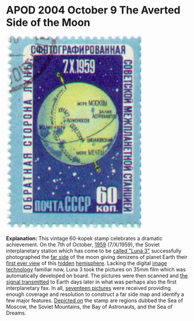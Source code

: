 # APOD 2004 October 9 The Averted Side of the Moon

![luna60_unsh_keel.jpeg](APOD%202004%20October%209%20The%20Averted%20Side%20of%20the%20Moon.assets/luna60_unsh_keel.jpeg)

**Explanation:**  This vintage 60-kopek stamp celebrates a dramatic achievement. On the 7th of October, [1959](http://nssdc.gsfc.nasa.gov/planetary/lunar/lunartimeline.html) (7/X/1959), the Soviet interplanetary station which has come to be [called "Luna 3"](http://nssdc.gsfc.nasa.gov/cgi-bin/database/www-nmc?59-008A) successfully photographed the [far side](https://apod.nasa.gov/apod/ap981008.html) of the moon giving denizens of planet Earth their [first ever view](https://apod.nasa.gov/apod/ap950914.html) of this [hidden](http://www.badastronomy.com/bad/misc/dark_side.html) [hemisphere](http://www.badastronomy.com/bad/misc/moon_spin.html). Lacking the digital [image technology](http://willmclaughlin.astrodigitals.com/) familiar now, Luna 3 took the pictures on 35mm film which was automatically developed on board. The pictures were then scanned and [the signal transmitted](http://www.users.wineasy.se/svengrahn/trackind/jodrell/jodrole1.htm#luna3fars) to Earth days later in what was perhaps also the first interplanetary fax. In all, [seventeen pictures](http://nssdc.gsfc.nasa.gov/cgi-bin/database/www-nmc?59-008A-01) were received providing enough coverage and resolution to construct a far side map and identify a few major features. [Depicted on](http://vesuvius.jsc.nasa.gov/er/seh/stamps.html) the stamp are regions dubbed the Sea of Moscow, the Soviet Mountains, the Bay of Astronauts, and the Sea of Dreams.

